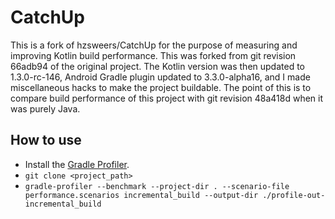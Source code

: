 CatchUp
=======

This is a fork of hzsweers/CatchUp for the purpose of measuring and improving Kotlin build performance. This was forked from git revision 66adb94 of the original project. The Kotlin version was then updated to 1.3.0-rc-146, Android Gradle plugin updated to 3.3.0-alpha16, and I made miscellaneous hacks to make the project buildable. The point of this is to compare build performance of this project with git revision 48a418d when it was purely Java.

## How to use
- Install the [Gradle Profiler](https://github.com/gradle/gradle-profiler).
- `git clone <project_path>`
- `gradle-profiler --benchmark --project-dir . --scenario-file performance.scenarios incremental_build --output-dir ./profile-out-incremental_build`
